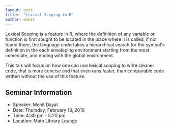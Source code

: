 ```yaml
---
layout: post
title:  "Lexical Scoping in R"
author: mohit
---
```


Lexical Scoping is a feature in R, where the definition of any variable or function is first sought to be located in the place where it is called, if not found there, the language undertakes a hierarchical search for the symbol's definition in the each enveloping environment starting from the most immediate, and ending with the global environment.

This talk will focus on how one can use lexical scoping to write cleaner code, that is more concise and that even runs faster, than comparable code written without the use of this feature.

## Seminar Information

- Speaker: Mohit Dayal
- Date: Thursday, February 18, 2016
- Time: 4:30 pm - 5:20 pm
- Location: Math Library Lounge
